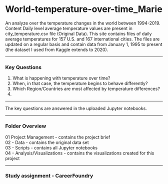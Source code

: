 # World-temperature-over-time_Marie
An analyze over the temperature changes in the world between 1994-2019. Content
Daily level average temperature values are present in city_temperature.csv file (Original Data).
This site contains files of daily average temperatures for 157 U.S. and 167 international cities. The files are updated on a regular basis and contain data from January 1, 1995 to present (the dataset I used from Kaggle extends to 2020).

--------------------------------------------------------------------------------------------------------------------------------------------------------------------

### **Key Questions**
1. What is happening with temperature over time?
2. When, in that case, the temperature begins to behave differently?
3. Which Region/Countries are most affected by temperature differences?
4. 
--------------------------------------------------------------------------------------------------------------------------------------------------------------------
The key questions are answered in the uploaded Jupyter notebooks.

--------------------------------------------------------------------------------------------------------------------------------------------------------------------
### Folder Overview

01 Project Management - contains the project brief
<br/>02 - Data - contains the original data set
<br/>03 - Scripts - contains all Jupyter notebooks
<br/>04 - Analysis/Visualizations - contains the visualizations created for this project

--------------------------------------------------------------------------------------------------------------------------------------------------------------------
### **Study assignment - CareerFoundry**
